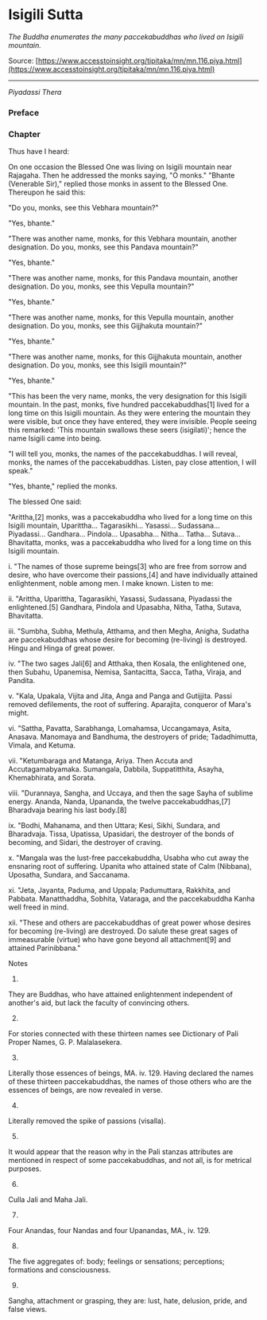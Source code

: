 # Isigili Sutta

*The Buddha enumerates the many paccekabuddhas who lived on Isigili mountain.*

Source: [https://www.accesstoinsight.org/tipitaka/mn/mn.116.piya.html](https://www.accesstoinsight.org/tipitaka/mn/mn.116.piya.html)

---

*Piyadassi Thera*

### Preface

### Chapter

Thus have I heard:

On one occasion the Blessed One was living on Isigili mountain near Rajagaha. Then he addressed the monks saying, "O monks." "Bhante (Venerable Sir)," replied those monks in assent to the Blessed One. Thereupon he said this:

"Do you, monks, see this Vebhara mountain?"

"Yes, bhante."

"There was another name, monks, for this Vebhara mountain, another designation. Do you, monks, see this Pandava mountain?"

"Yes, bhante."

"There was another name, monks, for this Pandava mountain, another designation. Do you, monks, see this Vepulla mountain?"

"Yes, bhante."

"There was another name, monks, for this Vepulla mountain, another designation. Do you, monks, see this Gijjhakuta mountain?"

"Yes, bhante."

"There was another name, monks, for this Gijjhakuta mountain, another designation. Do you, monks, see this Isigili mountain?"

"Yes, bhante."

"This has been the very name, monks, the very designation for this Isigili mountain. In the past, monks, five hundred paccekabuddhas[1] lived for a long time on this Isigili mountain. As they were entering the mountain they were visible, but once they have entered, they were invisible. People seeing this remarked: 'This mountain swallows these seers (isigilati)'; hence the name Isigili came into being.

"I will tell you, monks, the names of the paccekabuddhas. I will reveal, monks, the names of the paccekabuddhas. Listen, pay close attention, I will speak."

"Yes, bhante," replied the monks.

The blessed One said:

"Arittha,[2] monks, was a paccekabuddha who lived for a long time on this Isigili mountain, Uparittha... Tagarasikhi... Yasassi... Sudassana... Piyadassi... Gandhara... Pindola... Upasabha... Nitha... Tatha... Sutava... Bhavitatta, monks, was a paccekabuddha who lived for a long time on this Isigili mountain.

i. "The names of those supreme beings[3] who are free from sorrow and desire, who have overcome their passions,[4] and have individually attained enlightenment, noble among men. I make known. Listen to me:

ii. "Arittha, Uparittha, Tagarasikhi, Yasassi, Sudassana, Piyadassi the enlightened.[5] Gandhara, Pindola and Upasabha, Nitha, Tatha, Sutava, Bhavitatta.

iii. "Sumbha, Subha, Methula, Atthama, and then Megha, Anigha, Sudatha are paccekabuddhas whose desire for becoming (re-living) is destroyed. Hingu and Hinga of great power.

iv. "The two sages Jali[6] and Atthaka, then Kosala, the enlightened one, then Subahu, Upanemisa, Nemisa, Santacitta, Sacca, Tatha, Viraja, and Pandita.

v. "Kala, Upakala, Vijita and Jita, Anga and Panga and Gutijjita. Passi removed defilements, the root of suffering. Aparajita, conqueror of Mara's might.

vi. "Sattha, Pavatta, Sarabhanga, Lomahamsa, Uccangamaya, Asita, Anasava. Manomaya and Bandhuma, the destroyers of pride; Tadadhimutta, Vimala, and Ketuma.

vii. "Ketumbaraga and Matanga, Ariya. Then Accuta and Accutagamabyamaka. Sumangala, Dabbila, Suppatitthita, Asayha, Khemabhirata, and Sorata.

viii. "Durannaya, Sangha, and Uccaya, and then the sage Sayha of sublime energy. Ananda, Nanda, Upananda, the twelve paccekabuddhas,[7] Bharadvaja bearing his last body.[8]

ix. "Bodhi, Mahanama, and then Uttara; Kesi, Sikhi, Sundara, and Bharadvaja. Tissa, Upatissa, Upasidari, the destroyer of the bonds of becoming, and Sidari, the destroyer of craving.

x. "Mangala was the lust-free paccekabuddha, Usabha who cut away the ensnaring root of suffering. Upanita who attained state of Calm (Nibbana), Uposatha, Sundara, and Saccanama.

xi. "Jeta, Jayanta, Paduma, and Uppala; Padumuttara, Rakkhita, and Pabbata. Manatthaddha, Sobhita, Vataraga, and the paccekabuddha Kanha well freed in mind.

xii. "These and others are paccekabuddhas of great power whose desires for becoming (re-living) are destroyed. Do salute these great sages of immeasurable (virtue) who have gone beyond all attachment[9] and attained Parinibbana."

Notes

1.

They are Buddhas, who have attained enlightenment independent of another's aid, but lack the faculty of convincing others.

2.

For stories connected with these thirteen names see Dictionary of Pali Proper Names, G. P. Malalasekera.

3.

Literally those essences of beings, MA. iv. 129. Having declared the names of these thirteen paccekabuddhas, the names of those others who are the essences of beings, are now revealed in verse.

4.

Literally removed the spike of passions (visalla).

5.

It would appear that the reason why in the Pali stanzas attributes are mentioned in respect of some paccekabuddhas, and not all, is for metrical purposes.

6.

Culla Jali and Maha Jali.

7.

Four Anandas, four Nandas and four Upanandas, MA., iv. 129.

8.

The five aggregates of: body; feelings or sensations; perceptions; formations and consciousness.

9.

Sangha, attachment or grasping, they are: lust, hate, delusion, pride, and false views.